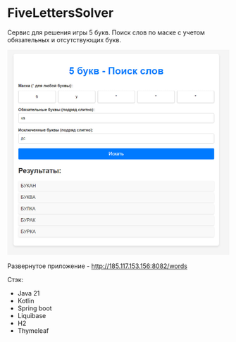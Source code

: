 # FiveLettersSolver
Сервис для решения игры 5 букв. Поиск слов по маске с учетом обязательных и отсутствующих букв.

<p align="center">
  <img src="example.jpg" alt="Example image">
</p>

Развернутое приложение - http://185.117.153.156:8082/words

Стэк:
- Java 21
- Kotlin
- Spring boot
- Liquibase
- H2
- Thymeleaf